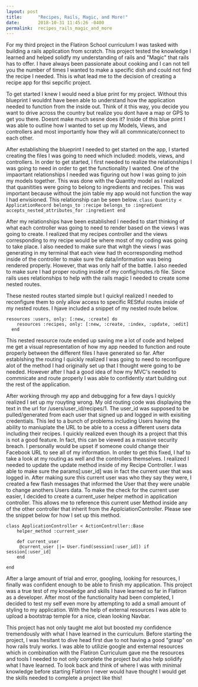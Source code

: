 ```yaml
---
layout: post
title:      "Recipes, Rails, Magic, and More!"
date:       2018-10-31 11:45:26 -0400
permalink:  recipes_rails_magic_and_more
---
```



For my third project in the Flatiron School curriculum I was tasked with building a rails application from scratch. This project tested the knowledge I learned and helped solidfy my understanding of rails and "Magic" that rails has to offer. I have always been passionate about cooking and I can not tell you the number of times I wanted to make a specific dish and could not find the recipe I needed. This is what lead me to the decision of creating a recipe app for thsi sepcific project. 

To get started I knew I would need a blue print for my project. Without this blueprint I wouldnt have been able to understand how the application needed to function from the inside out. Think of it this way, you decide you want to drive across the country but realize you dont have a map or GPS to get you there. Doesnt make much sesne does it? Inside of this blue print I was able to outline how I wanted to set up my Models, Views, and controllers and most importantly how they will all commnicate/connect to each other. 

After establishing the blueprint I needed to get started on the app, I started creating the files I was going to need which included: models, views, and controllers. In order to get started, I first needed to realize the relationships I was going to need in order to get the functionality I wanted. One of the impaortant relationships I needed was figuring out how I was going to join my models together. This was done with the Quantity model as I realized that quanitities were going to belong to ingredients and recipes. This was important because without the join table my app would not function the way I had envisioned. This relationship can be seen below. 
`class Quantity < ApplicationRecord
    belongs_to :recipe
    belongs_to :ingredient
    accepts_nested_attributes_for :ingredient
end`

After my relationships have been established I needed to start thinking of what each controller was going to need to render based on the views I was going to create. I realized that my recipes controller and the views corresponding to my recipe would be where most of my coding was going to take place. I also needed to make sure that witgh the views I was generating in my terminal that each view had th ecorresponding method inside of the controller to make sure the data/information was being rendered properly. However, that was only half of the battle. I also needed to make sure I had proper routing inside of my config/routes.rb file. Since rails uses relationships to help with the rails magic I needed to create some nested routes. 

These nested routes started simple but I quickyl realized I needed to reconfigure them to only allow access to specific REStful routes inside of my nested routes. I hjave included a snippet of my nested route below. 
```
resources :users, only: [:new, :create] do
    resources :recipes, only: [:new, :create, :index, :update, :edit]
  end
```
This nested resource route ended up saving me a lot of code and helped me get a visual representation of how my app needed to function and route properly between the different files I have generated so far. After establshing the routing I quickly realized I was going to need to reconfigure alot of the method I had originally set up that I thought were going to be needed. However after I had a good idea of how my MVC's needed to commnicate and route properly I was able to confidently start building out the rest of the application. 

After working through my app and debugging for a few days I quickly realized I set up my rouyting wrong. My old routing code was displaying the text in the url for /users/user_id/recipes/1. The user_id was supposed to be pulled/generated from each user that signed up and logged in with exisiting credentials. This led to a bunch of problems including Users having the ability to maniuplate the URL to be able to a ccess a different users data including their recipes. I quickly realized even though its a project that this is not a good feature. In fact, this can be viewed as a massive security breach. I personally would be upset if someone could change their Facebook URL to see all of my information. In order to get this fixed, I haf to take a look at my routing as well and the controllers themselves. I realized I needed to update the update method inside of my Recipe Controller. I was able to make sure the params[:user_id] was in fact the current user that was logged in. After making sure this current user was who they say they were, I created a few flash messages that informed the User that they were unable to change anothers Users data. To make the check for the current user easier, I decided to create a current_user helper method in application controller. This allows me to reference this current user Method inside any of the other controller that inherit from the ApplciationController. Please see the snippet below for how I set up this method. 
```
class ApplicationController < ActionController::Base
    helper_method :current_user
    
    def current_user
     @current_user ||= User.find(session[:user_id]) if session[:user_id]
    end

end
```

After a large amount of trial and error, googling, looking for resources, I finally was confident enough to be able to finish my application. This project was a true test of my knowledge and skills I have learned so far in Flatiron as a developer. After most of the functionality had been completed, I decided to test my self even more by attempting to add a small amount of styling to my application. With the help of external resources I was able to upload a bootstrap temple for a nice, clean looking Navbar. 

This project has not only taught me alot but boosted my confidence tremendously with what I have learned in the curriculum. Before starting the project, I was hesitant to dive head first due to not having a good "grasp" on how rails truly works. I was able to utilizie google and external resources which in combination with the Flatiron Curriculum gave me the resources and tools I needed to not only complete the project but also help solidify what I have learned. To look back and think of where I was with minimal knowledge before starting Flatiron I never would have thought I would get the skills needed to complete a project like this!




